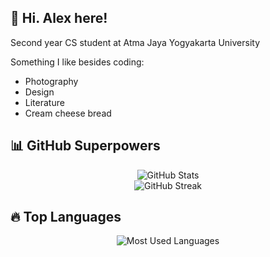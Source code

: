 ## 👋 Hi. Alex here!

<p>Second year CS student at Atma Jaya Yogyakarta University</p>
<p>Something I like besides coding:</p>
<ul>
  <li>Photography</li>
  <li>Design</li>
  <li>Literature</li>
  <li>Cream cheese bread</li>
</ul>

## 📊 GitHub Superpowers

<p align="center">
  <img src="https://github-readme-stats.vercel.app/api?username=alexisngaing&show_icons=true&count_private=true&theme=tokyonight" alt="GitHub Stats">
  <br>
  <img src="https://streak-stats.demolab.com?user=alexisngaing&theme=tokyonight" alt="GitHub Streak">
</p>

## 🔥 Top Languages

<p align="center">
  <img src="https://github-readme-stats.vercel.app/api/top-langs/?username=alexisngaing&layout=compact&langs_count=10&theme=tokyonight" alt="Most Used Languages">
</p>
